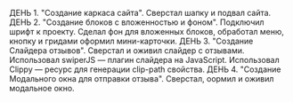 ДЕНЬ 1. "Создание каркаса сайта". Сверстал шапку и подвал сайта.
ДЕНЬ 2. "Создание блоков с вложенностью и фоном". Подключил шрифт к проекту. Сделал фон для вложенных блоков, обработал меню, кнопку и гридами оформил мини-карточки.
ДЕНЬ 3. "Создание Слайдера отзывов". Сверстал и оживил слайдер с отзывами. Использовал swiperJS — плагин слайдера на JavaScript. Использовал Clippy — ресурс для генерации clip-path свойства.
ДЕНЬ 4. "Создание Модального окна для отправки отзыва". Сверстал, оормил и оживил модальное окно.
